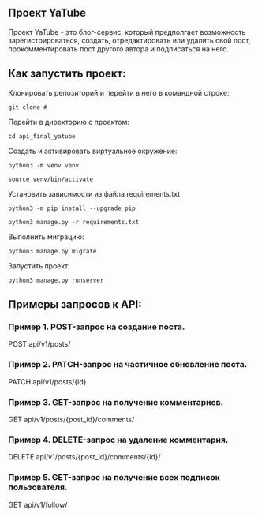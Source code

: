 ## Проект YaTube
Проект YaTube - это блог-сервис, который предполгает возможность зарегистрироваться, создать, отредактировать или удалить свой пост, прокомментировать пост другого автора и подписаться на него.

## Как запустить проект:
Клонировать репозиторий и перейти в него в командной строке:

```
git clone #
```

Перейти в директорию с проектом:

```
cd api_final_yatube
```

Создать и активировать виртуальное окружение:

```
python3 -m venv venv
```

```
source venv/bin/activate
```

Установить зависимости из файла requirements.txt

```
python3 -m pip install --upgrade pip
```

```
python3 manage.py -r requirements.txt
```

Выполнить миграцию:

```
python3 manage.py migrate
```

Запустить проект:

```
python3 manage.py runserver
```

## Примеры запросов к API:

### Пример 1. POST-запрос на создание поста.

POST api/v1/posts/

### Пример 2. PATCH-запрос на частичное обновление поста.

PATCH api/v1/posts/{id}

### Пример 3. GET-запрос на получение комментариев.

GET api/v1/posts/{post_id}/comments/

### Пример 4. DELETE-запрос на удаление комментария.

DELETE api/v1/posts/{post_id}/comments/{id}/

### Пример 5. GET-запрос на получение всех подписок пользователя.

GET api/v1/follow/
